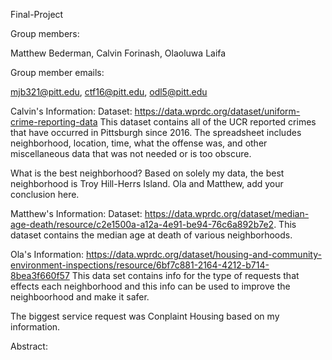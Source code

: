 Final-Project

Group members:

Matthew Bederman, Calvin Forinash, Olaoluwa Laifa

Group member emails:

mjb321@pitt.edu, ctf16@pitt.edu, odl5@pitt.edu

Calvin's Information: Dataset: https://data.wprdc.org/dataset/uniform-crime-reporting-data This dataset contains all of the UCR reported crimes that have occurred in Pittsburgh since 2016. The spreadsheet includes neighborhood, location, time, what the offense was, and other miscellaneous data that was not needed or is too obscure.

What is the best neighborhood? Based on solely my data, the best neighborhood is Troy Hill-Herrs Island. Ola and Matthew, add your conclusion here. 

Matthew's Information: Dataset: https://data.wprdc.org/dataset/median-age-death/resource/c2e1500a-a12a-4e91-be94-76c6a892b7e2. This dataset contains the median age at death of various neighborhoods.

Ola's Information: https://data.wprdc.org/dataset/housing-and-community-environment-inspections/resource/6bf7c881-2164-4212-b714-8bea3f660f57 This data set contains info for the type of requests that effects each neighborhood and this info can be used to improve the neighboorhood and make it safer.

The biggest service request was Conplaint Housing based on my information.

Abstract: 